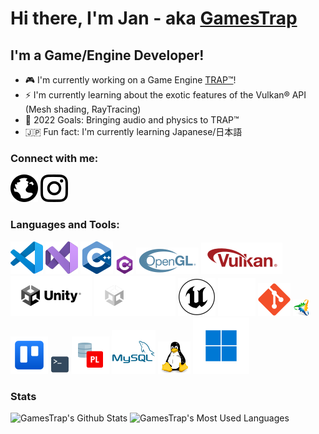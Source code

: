 # Hi there, I'm Jan - aka [GamesTrap][website]

## I'm a Game/Engine Developer!

- 🎮 I'm currently working on a Game Engine [TRAP™][enginewebsite]!
- ⚡ I'm currently learning about the exotic features of the Vulkan® API (Mesh shading, RayTracing)
- 🥅 2022 Goals: Bringing audio and physics to TRAP™
- 🇯🇵 Fun fact: I'm currently learning Japanese/日本語

### Connect with me:

[![GamesTrap | Website](media/globe-dark.svg)][website]
[![GamesTrap | Instagram](media/instagram-dark.svg)][instagram]

### Languages and Tools:

![Visual Studio Code](media/vscode.svg)
![Visual Studio](media/visualstudio.svg)
![C++](media/cpp.svg)
![C#](media/cs.png)
![OpenGL®](media/opengl.svg)
![Vulkan®](media/vulkan.svg)
![Unity®](media/unity-dark.svg#gh-light-mode-only)
![Unity®](media/unity-light.svg#gh-dark-mode-only)
![Unreal® Engine](media/ue-dark.svg#gh-light-mode-only)
![Unreal® Engine](media/ue-light.svg#gh-dark-mode-only)
![Git](media/git.svg)
![Premake](media/premake.png)
![Trello](media/trello.svg)
![Terminal](media/terminal.png)
![Oracle® PL/SQL](media/plsql.svg)
![Oracle® MySQL](media/mysql.svg)
![Linux](media/tux.svg)
![Windows](media/win11.svg)

### Stats

![GamesTrap's Github Stats](https://github-readme-stats.gamestrap.vercel.app/api?username=GamesTrap&show_icons=true&count_private=true&hide_border=true)
![GamesTrap's Most Used Languages](https://github-readme-stats.gamestrap.vercel.app/api/top-langs/?username=GamesTrap&layout=compact&hide_border=true&count_private=true)

[enginewebsite]: https://gamestrap.github.io/TRAP
[website]: https://trappedgames.de
[instagram]: https://www.instagram.com/gamestraplive/
